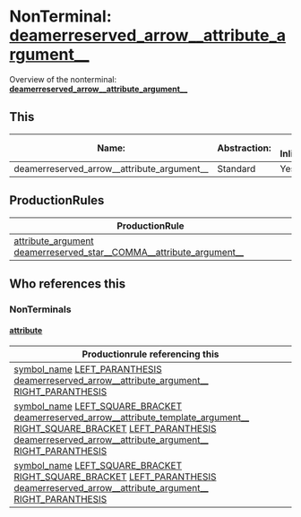 # NonTerminal: **[deamerreserved_arrow__attribute_argument__](./deamerreserved_arrow__attribute_argument__.md)**

Overview of the nonterminal: **[deamerreserved_arrow__attribute_argument__](./deamerreserved_arrow__attribute_argument__.md)**



## This

| Name:                | Abstraction:    | Is Inlined |
| -------------------- | --------------- | ---------- |
| deamerreserved_arrow__attribute_argument__ | Standard | Yes |



## ProductionRules

| ProductionRule |
| ---- |
| [attribute_argument](./attribute_argument.md) [deamerreserved_star__COMMA__attribute_argument__](./deamerreserved_star__COMMA__attribute_argument__.md)  |




## Who references this

### NonTerminals


#### [attribute](./../Grammar/attribute.md)

| Productionrule referencing this                      |
| ---------------------------------------------------- |
| [symbol_name](./symbol_name.md) [LEFT_PARANTHESIS](./../Lexicon/LEFT_PARANTHESIS.md) [deamerreserved_arrow__attribute_argument__](./deamerreserved_arrow__attribute_argument__.md) [RIGHT_PARANTHESIS](./../Lexicon/RIGHT_PARANTHESIS.md)  |
| [symbol_name](./symbol_name.md) [LEFT_SQUARE_BRACKET](./../Lexicon/LEFT_SQUARE_BRACKET.md) [deamerreserved_arrow__attribute_template_argument__](./deamerreserved_arrow__attribute_template_argument__.md) [RIGHT_SQUARE_BRACKET](./../Lexicon/RIGHT_SQUARE_BRACKET.md) [LEFT_PARANTHESIS](./../Lexicon/LEFT_PARANTHESIS.md) [deamerreserved_arrow__attribute_argument__](./deamerreserved_arrow__attribute_argument__.md) [RIGHT_PARANTHESIS](./../Lexicon/RIGHT_PARANTHESIS.md)  |
| [symbol_name](./symbol_name.md) [LEFT_SQUARE_BRACKET](./../Lexicon/LEFT_SQUARE_BRACKET.md) [RIGHT_SQUARE_BRACKET](./../Lexicon/RIGHT_SQUARE_BRACKET.md) [LEFT_PARANTHESIS](./../Lexicon/LEFT_PARANTHESIS.md) [deamerreserved_arrow__attribute_argument__](./deamerreserved_arrow__attribute_argument__.md) [RIGHT_PARANTHESIS](./../Lexicon/RIGHT_PARANTHESIS.md)  |




